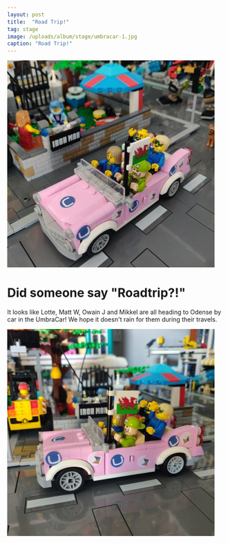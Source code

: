 ```yaml
---
layout: post
title:  "Road Trip!"
tag: stage
image: /uploads/album/stage/umbracar-1.jpg
caption: "Road Trip!"
---
```


![](/uploads/album/stage/umbracar-1.jpg)
# Did someone say "Roadtrip?!"

It looks like Lotte, Matt W, Owain J and Mikkel are all heading to Odense by car in the UmbraCar! We hope it doesn't rain for them during their travels. 

![](/uploads/album/stage/umbracar-2.jpg)